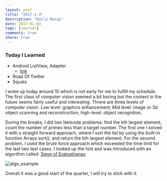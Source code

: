 ```yaml
---
layout: post
title: "2017-1-3"
description: "Daily Recap"
date: 2017-01-03
tags: [journal]
comments: true
share: true
---
```


### Today I Learned

* Android ListView, Adapter
  * [link](https://guides.codepath.com/android/Using-an-ArrayAdapter-with-ListView)
* Road Of Twitter 
* Squats 

I woke up today around 10 which is not early for me to fulfill my schedule. The first 
class of computer vision seemed a bit boring but the content in the future seems fairly useful 
and interesting. Threre are three levels of computer vision. Low level: graphcis enhancement;
Mid level: image or 3d object scanning and reconstruction; high-level: object recognition.

During the breaks, I did two leetcode problems: find the kth largest element, count the number of primes 
less than a target number. The first one I solved it with a straight forward approach, where I sort the list 
by using the built-in function Arrays.sort(), and return the kth largest element. For the second problem, 
I used the brute force approach which exceeded the time limit for the last two test cases. I looked up the hint 
and was introduced with an algorithm called: [Sieve of Eratosthenes](http://en.wikipedia.org/wiki/Sieve_of_Eratosthenes)

![algo_example](https://leetcode.com/static/images/solutions/Sieve_of_Eratosthenes_animation.gif)

Overall it was a good start of the quarter, I will try to stick with it.


